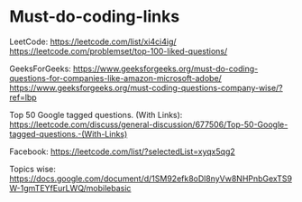 # Must-do-coding-links
LeetCode:
https://leetcode.com/list/xi4ci4ig/
https://leetcode.com/problemset/top-100-liked-questions/

GeeksForGeeks:
https://www.geeksforgeeks.org/must-do-coding-questions-for-companies-like-amazon-microsoft-adobe/
https://www.geeksforgeeks.org/must-coding-questions-company-wise/?ref=lbp

Top 50 Google tagged questions. (With Links):
https://leetcode.com/discuss/general-discussion/677506/Top-50-Google-tagged-questions.-(With-Links)

Facebook:
https://leetcode.com/list/?selectedList=xyqx5qg2

Topics wise:
https://docs.google.com/document/d/1SM92efk8oDl8nyVw8NHPnbGexTS9W-1gmTEYfEurLWQ/mobilebasic
